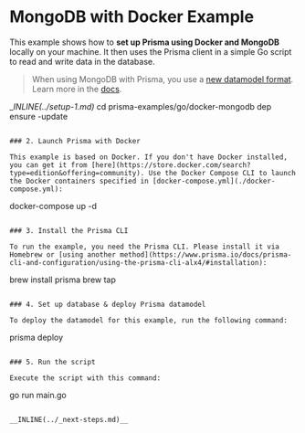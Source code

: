 # MongoDB with Docker Example

This example shows how to **set up Prisma using Docker and MongoDB** locally on your machine. It then uses the Prisma client in a simple Go script to read and write data in the database.

> When using MongoDB with Prisma, you use a [new datamodel format](https://www.prisma.io/docs/-b6a7/). Learn more in the [docs](https://www.prisma.io/docs/-b6o5/).

__INLINE(../_setup-1.md)__
cd prisma-examples/go/docker-mongodb
dep ensure -update
```

### 2. Launch Prisma with Docker

This example is based on Docker. If you don't have Docker installed, you can get it from [here](https://store.docker.com/search?type=edition&offering=community). Use the Docker Compose CLI to launch the Docker containers specified in [docker-compose.yml](./docker-compose.yml):

```
docker-compose up -d
```

### 3. Install the Prisma CLI

To run the example, you need the Prisma CLI. Please install it via Homebrew or [using another method](https://www.prisma.io/docs/prisma-cli-and-configuration/using-the-prisma-cli-alx4/#installation):

```
brew install prisma
brew tap
```

### 4. Set up database & deploy Prisma datamodel

To deploy the datamodel for this example, run the following command:

```
prisma deploy
```

### 5. Run the script

Execute the script with this command: 

```
go run main.go
```

__INLINE(../_next-steps.md)__